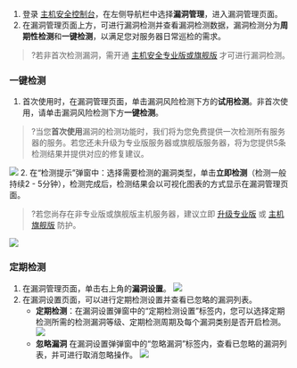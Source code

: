 1. 登录 [主机安全控制台](https://console.cloud.tencent.com/cwp/app-vul)，在左侧导航栏中选择**漏洞管理**，进入漏洞管理页面。
2. 在漏洞管理页面上方，可进行漏洞检测并查看漏洞检测数据，漏洞检测分为**周期性检测**和**一键检测**，以满足您对服务器日常巡检的需求。
>?若非首次检测漏洞，需开通 [主机安全专业版或旗舰版](https://buy.cloud.tencent.com/yunjing?ADTAG=cwp.buy.pro.vulManage) 才可进行漏洞检测。

### 一键检测
1. 首次使用时，在漏洞管理页面，单击漏洞风险检测下方的**试用检测**。非首次使用，请单击漏洞风险检测下方**一键检测**。
>?当您**首次使用**漏洞的检测功能时，我们将为您免费提供一次检测所有服务器的服务。若您还未升级为专业版服务器或旗舰版服务器，将为您提供5条检测结果并提供对应的修复建议。
>
![](https://qcloudimg.tencent-cloud.cn/raw/e4bcb54e24c0d6a3b18a298b1ab4b3f9.png)
2. 在“检测提示”弹窗中：选择需要检测的漏洞类型，单击**立即检测**（检测一般持续2 - 5分钟），检测完成后，检测结果会以可视化图表的方式显示在漏洞管理页面。
>?若您尚存在非专业版或旗舰版主机服务器，建议立即 [升级专业版](https://buy.cloud.tencent.com/yunjing?ADTAG=cwp.buy.pro.vulManage) 或 [主机旗舰版](https://console.cloud.tencent.com/cwp/app-vul) 防护。
>
![](https://qcloudimg.tencent-cloud.cn/raw/2e6d49c23b8901c6e324bc630ed09cec.png)

### 定期检测
1. 在漏洞管理页面，单击右上角的**漏洞设置**。
![](https://qcloudimg.tencent-cloud.cn/raw/20965dfaa6eb768701376a0f188ce80a.png)
2. 在漏洞设置页面，可以进行定期检测设置并查看已忽略的漏洞列表。
	  - **定期检测**：在漏洞设置弹窗中的“定期检测设置”标签内，您可以选择定期检测所需的检测漏洞等级、定期检测周期及每个漏洞类别是否开启检测。
	![](https://qcloudimg.tencent-cloud.cn/raw/5dcf6d6767bd902eeb96522218d5a22f.png)
		[](id:hltdgl)
      - **忽略漏洞**
 在漏洞设置弹弹窗中的“忽略漏洞”标签内，查看已忽略的漏洞列表，并可进行取消忽略操作。
![](https://qcloudimg.tencent-cloud.cn/raw/79ed4fa46e83b8e23810a03deb7e2ad8.png)
			
